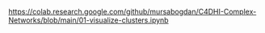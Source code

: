 https://colab.research.google.com/github/mursabogdan/C4DHI-Complex-Networks/blob/main/01-visualize-clusters.ipynb
